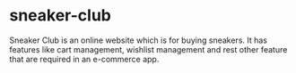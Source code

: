 # sneaker-club
Sneaker Club is an online website which is for buying sneakers. It has features like cart management, wishlist management and rest other feature that are required in an e-commerce app.

